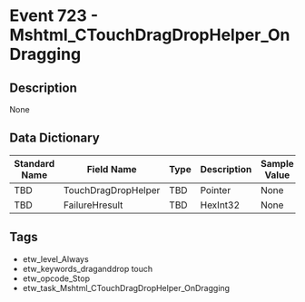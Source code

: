 # Event 723 - Mshtml_CTouchDragDropHelper_OnDragging

## Description
None

## Data Dictionary
|Standard Name|Field Name|Type|Description|Sample Value|
|---|---|---|---|---|
|TBD|TouchDragDropHelper|TBD|Pointer|None|None|
|TBD|FailureHresult|TBD|HexInt32|None|None|

## Tags
* etw_level_Always
* etw_keywords_draganddrop touch
* etw_opcode_Stop
* etw_task_Mshtml_CTouchDragDropHelper_OnDragging